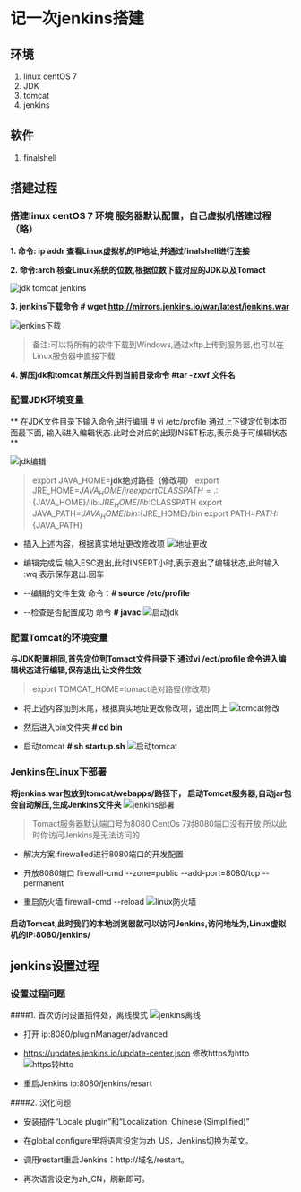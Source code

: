 # 记一次jenkins搭建

## 环境
1. linux centOS 7
2. JDK
3. tomcat
4. jenkins

## 软件
1. finalshell

## 搭建过程
### 搭建linux centOS 7 环境 服务器默认配置，自己虚拟机搭建过程（略）

**1. 命令: ip addr 查看Linux虚拟机的IP地址,并通过finalshell进行连接**

**2. 命令:arch 核查Linux系统的位数,根据位数下载对应的JDK以及Tomact**

![jdk tomcat jenkins](https://img-blog.csdnimg.cn/20190730103416839.png "jdk tomcat jenkins")

**3. jenkins下载命令 # wget http://mirrors.jenkins.io/war/latest/jenkins.war**

![jenkins下载](https://img-blog.csdnimg.cn/20190730103734323.png?x-oss-process=image/watermark,type_ZmFuZ3poZW5naGVpdGk,shadow_10,text_aHR0cHM6Ly9ibG9nLmNzZG4ubmV0L2ZqeGNzZG4=,size_16,color_FFFFFF,t_70 "jenkins下载")
> 备注:可以将所有的软件下载到Windows,通过xftp上传到服务器,也可以在Linux服务器中直接下载

**4. 解压jdk和tomcat 解压文件到当前目录命令 #tar -zxvf 文件名**

### 配置JDK环境变量

** 在JDK文件目录下输入命令,进行编辑 # vi /etc/profile 通过上下键定位到本页面最下面, 输入i进入编辑状态.此时会对应的出现INSET标志,表示处于可编辑状态**

![jdk编辑](https://img-blog.csdnimg.cn/20190730104904648.png?x-oss-process=image/watermark,type_ZmFuZ3poZW5naGVpdGk,shadow_10,text_aHR0cHM6Ly9ibG9nLmNzZG4ubmV0L2ZqeGNzZG4=,size_16,color_FFFFFF,t_70 "jdk编辑")

> export JAVA_HOME=**jdk绝对路径（修改项）**
 export JRE_HOME=${JAVA_HOME}/jre
 export CLASSPATH=.:${JAVA_HOME}/lib:${JRE_HOME}/lib:$CLASSPATH
 export JAVA_PATH=${JAVA_HOME}/bin:${JRE_HOME}/bin
 export PATH=$PATH:${JAVA_PATH}

- 插入上述内容，根据真实地址更改修改项
![地址更改](https://img-blog.csdnimg.cn/20190730112545733.png "地址更改")

- 编辑完成后,输入ESC退出,此时INSERT小时,表示退出了编辑状态,此时输入  :wq 表示保存退出.回车

- --编辑的文件生效 命令：**# source /etc/profile**

- --检查是否配置成功 命令 **# javac**
![启动jdk](https://img-blog.csdnimg.cn/201907301122295.png?x-oss-process=image/watermark,type_ZmFuZ3poZW5naGVpdGk,shadow_10,text_aHR0cHM6Ly9ibG9nLmNzZG4ubmV0L2ZqeGNzZG4=,size_16,color_FFFFFF,t_70 "启动jdk")

### 配置Tomcat的环境变量
**与JDK配置相同,首先定位到Tomact文件目录下,通过vi /ect/profile 命令进入编辑状态进行编辑,保存退出,让文件生效**

>export TOMCAT_HOME=tomact绝对路径(修改项)

- 将上述内容加到末尾，根据真实地址更改修改项，退出同上
![tomcat修改](https://img-blog.csdnimg.cn/20190730114321925.png "tomcat修改")

- 然后进入bin文件夹 **# cd bin**

- 启动tomcat **# sh startup.sh**
![启动tomcat](https://img-blog.csdnimg.cn/20190730115134449.png?x-oss-process=image/watermark,type_ZmFuZ3poZW5naGVpdGk,shadow_10,text_aHR0cHM6Ly9ibG9nLmNzZG4ubmV0L2ZqeGNzZG4=,size_16,color_FFFFFF,t_70 "启动tomcat")

### Jenkins在Linux下部署
**将jenkins.war包放到tomcat/webapps/路径下， 启动Tomcat服务器,自动jar包会自动解压,生成Jenkins文件夹**
![jenkins部署](https://img-blog.csdnimg.cn/20190730143712685.png?x-oss-process=image/watermark,type_ZmFuZ3poZW5naGVpdGk,shadow_10,text_aHR0cHM6Ly9ibG9nLmNzZG4ubmV0L2ZqeGNzZG4=,size_16,color_FFFFFF,t_70 "jenkins部署")

>Tomact服务器默认端口号为8080,CentOs 7对8080端口没有开放.所以此时你访问Jenkins是无法访问的

- 解决方案:firewalled进行8080端口的开发配置

- 开放8080端口
firewall-cmd --zone=public --add-port=8080/tcp --permanent

- 重启防火墙
firewall-cmd --reload
![linux防火墙](https://img-blog.csdnimg.cn/20190730153903533.png?x-oss-process=image/watermark,type_ZmFuZ3poZW5naGVpdGk,shadow_10,text_aHR0cHM6Ly9ibG9nLmNzZG4ubmV0L2ZqeGNzZG4=,size_16,color_FFFFFF,t_70 "linux防火墙")

#### 启动Tomcat,此时我们的本地浏览器就可以访问Jenkins,访问地址为,Linux虚拟机的IP:8080/jenkins/

## jenkins设置过程

### 设置过程问题
####1. 首次访问设置插件处，离线模式
![jenkins离线](https://img-blog.csdn.net/20180912172348797?watermark/2/text/aHR0cHM6Ly9ibG9nLmNzZG4ubmV0L2RhZXJ6ZWk=/font/5a6L5L2T/fontsize/400/fill/I0JBQkFCMA==/dissolve/70 "jenkins离线")
- 打开 ip:8080/pluginManager/advanced

- https://updates.jenkins.io/update-center.json 修改https为http
![https转htto](https://img-blog.csdn.net/20180912172751464?watermark/2/text/aHR0cHM6Ly9ibG9nLmNzZG4ubmV0L2RhZXJ6ZWk=/font/5a6L5L2T/fontsize/400/fill/I0JBQkFCMA==/dissolve/70 "https转htto")

- 重启Jenkins ip:8080/jenkins/resart

####2. 汉化问题
- 安装插件“Locale plugin”和“Localization: Chinese (Simplified)”

- 在global configure里将语言设定为zh_US，Jenkins切换为英文。

- 调用restart重启Jenkins：http://域名/restart。

- 再次语言设定为zh_CN，刷新即可。
